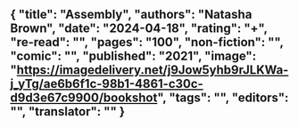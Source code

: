 {
 "title": "Assembly",
 "authors": "Natasha Brown",
 "date": "2024-04-18",
 "rating": "+",
 "re-read": "",
 "pages": "100",
 "non-fiction": "",
 "comic": "",
 "published": "2021",
 "image": "https://imagedelivery.net/j9Jow5yhb9rJLKWa-j_yTg/ae6b6f1c-98b1-4861-c30c-d9d3e67c9900/bookshot",
 "tags": "",
 "editors": "",
 "translator": ""
}
---

